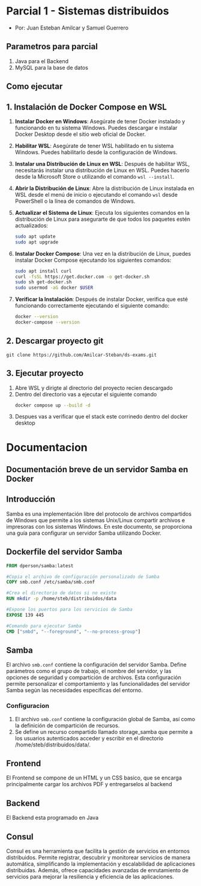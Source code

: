 # Parcial 1 - Sistemas distribuidos
- Por: Juan Esteban Amilcar y Samuel Guerrero

## Parametros para parcial
1. Java para el Backend
2. MySQL para la base de datos

## Como ejecutar
## 1. Instalación de Docker Compose en WSL

1. **Instalar Docker en Windows**: Asegúrate de tener Docker instalado y funcionando en tu sistema Windows. Puedes descargar e instalar Docker Desktop desde el sitio web oficial de Docker.

2. **Habilitar WSL**: Asegúrate de tener WSL habilitado en tu sistema Windows. Puedes habilitarlo desde la configuración de Windows.

3. **Instalar una Distribución de Linux en WSL**: Después de habilitar WSL, necesitarás instalar una distribución de Linux en WSL. Puedes hacerlo desde la Microsoft Store o utilizando el comando `wsl --install`.

4. **Abrir la Distribución de Linux**: Abre la distribución de Linux instalada en WSL desde el menú de inicio o ejecutando el comando `wsl` desde PowerShell o la línea de comandos de Windows.

5. **Actualizar el Sistema de Linux**: Ejecuta los siguientes comandos en la distribución de Linux para asegurarte de que todos los paquetes estén actualizados:
   ```bash
   sudo apt update
   sudo apt upgrade
6. **Instalar Docker Compose**: Una vez en la distribución de Linux, puedes instalar Docker Compose ejecutando los siguientes comandos:
   ```bash
   sudo apt install curl
   curl -fsSL https://get.docker.com -o get-docker.sh
   sudo sh get-docker.sh
   sudo usermod -aG docker $USER
7. **Verificar la Instalación**: Después de instalar Docker, verifica que esté funcionando correctamente ejecutando el siguiente comando:
   ```bash
   docker --version
   docker-compose --version

## 2. Descargar proyecto git
``git clone https://github.com/Amilcar-Steban/ds-exams.git``
## 3. Ejecutar proyecto
1. Abre WSL y dirigte al directorio del proyecto recien descargado
2. Dentro del directorio vas a ejecutar el siguiente comando
   ```bash
   docker compose up --build -d
3. Despues vas a verificar que el stack este corrinedo dentro del docker desktop

# Documentacion
## Documentación breve de un servidor Samba en Docker

## Introducción
Samba es una implementación libre del protocolo de archivos compartidos de Windows que permite a los sistemas Unix/Linux compartir archivos e impresoras con los sistemas Windows. En este documento, se proporciona una guía para configurar un servidor Samba utilizando Docker.

## Dockerfile del servidor Samba
   ```Dockerfile
   FROM dperson/samba:latest

   #Copia el archivo de configuración personalizado de Samba
   COPY smb.conf /etc/samba/smb.conf

   #Crea el directorio de datos si no existe
   RUN mkdir -p /home/steb/distribuidos/data

   #Expone los puertos para los servicios de Samba
   EXPOSE 139 445

   #Comando para ejecutar Samba
   CMD ["smbd", "--foreground", "--no-process-group"]
```
## Samba
El archivo `smb.conf` contiene la configuración del servidor Samba. Define parámetros como el grupo de trabajo, el nombre del servidor, y las opciones de seguridad y compartición de archivos. Esta configuración permite personalizar el comportamiento y las funcionalidades del servidor Samba según las necesidades específicas del entorno.

### Configuracion
1. El archivo `smb.conf` contiene la configuración global de Samba, así como la definición de compartición de recursos.
2. Se define un recurso compartido llamado storage_samba que permite a los usuarios autenticados acceder y escribir en el directorio /home/steb/distribuidos/data/.

## Frontend
El Frontend se compone de un HTML y un CSS basico, que se encarga principalmente cargar los archivos PDF y entregarselos al backend

## Backend
El Backend esta programado en Java 

## Consul 
Consul es una herramienta que facilita la gestión de servicios en entornos distribuidos. Permite registrar, descubrir y monitorear servicios de manera automática, simplificando la implementación y escalabilidad de aplicaciones distribuidas. Además, ofrece capacidades avanzadas de enrutamiento de servicios para mejorar la resiliencia y eficiencia de las aplicaciones.

